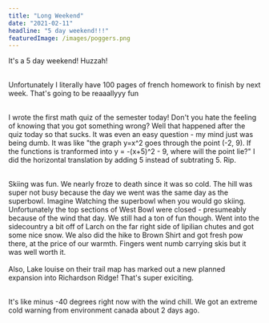 ```yaml
---
title: "Long Weekend"
date: "2021-02-11"
headline: "5 day weekend!!!"
featuredImage: /images/poggers.png
---
```


It's a 5 day weekend! Huzzah!  
<br>

Unfortunately I literally have 100 pages of french homework to finish by next week. That's going to be reaaallyyy fun  
<br>

I wrote the first math quiz of the semester today! Don't you hate the feeling of knowing that you got something wrong? Well that happened after the quiz today so that sucks. It was even an easy question - my mind just was being dumb. It was like "the graph y=x^2 goes through the point (-2, 9). If the functions is tranformed into y = -(x+5)^2 - 9, where will the point lie?" I did the horizontal translation by adding 5 instead of subtrating 5. Rip.  
<br>

Skiing was fun. We nearly froze to death since it was so cold. The hill was super not busy because the day we went was the same day as the superbowl. Imagine Watching the superbowl when you would go skiing. Unfortunately the top sections of West Bowl were closed - presumeably because of the wind that day. We still had a ton of fun though. Went into the sidecountry a bit off of Larch on the far right side of lipilian chutes and got some nice snow. We also did the hike to Brown Shirt and got fresh pow there, at the price of our warmth. Fingers went numb carrying skis but it was well worth it.  
<br>
Also, Lake louise on their trail map has marked out a new planned expansion into Richardson Ridge! That's super exiciting.
  
<br>
It's like minus -40 degrees right now with the wind chill. We got an extreme cold warning from environment canada about 2 days ago.
